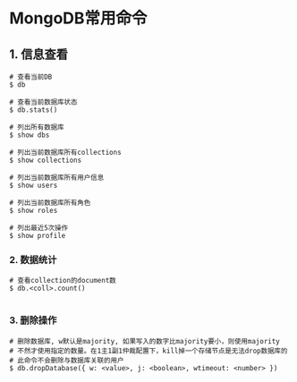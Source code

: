 # MongoDB常用命令



## 1. 信息查看

```shell
# 查看当前DB
$ db

# 查看当前数据库状态
$ db.stats()

# 列出所有数据库
$ show dbs

# 列出当前数据库所有collections
$ show collections

# 列出当前数据库所有用户信息
$ show users

# 列出当前数据库所有角色
$ show roles

# 列出最近5次操作
$ show profile

```

### 2. 数据统计
```shell
# 查看collection的document数
$ db.<coll>.count()


```

### 3. 删除操作
```shell
# 删除数据库, w默认是majority, 如果写入的数字比majority要小，则使用majority
# 不然才使用指定的数量。在1主1副1仲裁配置下，kill掉一个存储节点是无法drop数据库的
# 此命令不会删除与数据库关联的用户
$ db.dropDatabase({ w: <value>, j: <boolean>, wtimeout: <number> })

```